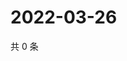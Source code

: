 # 2022-03-26

共 0 条

<!-- BEGIN WEIBO -->
<!-- 最后更新时间 Sat Mar 26 2022 17:13:40 GMT+0800 (China Standard Time) -->

<!-- END WEIBO -->
